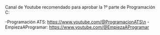 Canal de Youtube recomendado para aprobar la 1º parte de Programación C: 

-Programación ATS: https://www.youtube.com/@ProgramacionATS\n
-EmpiezaAProgramar: https://www.youtube.com/@EmpiezaAProgramar
